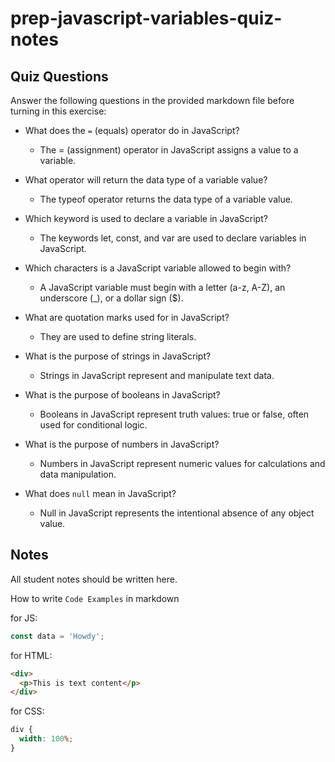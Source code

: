 # prep-javascript-variables-quiz-notes

## Quiz Questions

Answer the following questions in the provided markdown file before turning in this exercise:

- What does the `=` (equals) operator do in JavaScript?

  - The = (assignment) operator in JavaScript assigns a value to a variable.

- What operator will return the data type of a variable value?

  - The typeof operator returns the data type of a variable value.

- Which keyword is used to declare a variable in JavaScript?

  - The keywords let, const, and var are used to declare variables in JavaScript.

- Which characters is a JavaScript variable allowed to begin with?

  - A JavaScript variable must begin with a letter (a-z, A-Z), an underscore (\_),
    or a dollar sign ($).

- What are quotation marks used for in JavaScript?

  - They are used to define string literals.

- What is the purpose of strings in JavaScript?

  - Strings in JavaScript represent and manipulate text data.

- What is the purpose of booleans in JavaScript?

  - Booleans in JavaScript represent truth values: true or false, often used for conditional logic.

- What is the purpose of numbers in JavaScript?

  - Numbers in JavaScript represent numeric values for calculations and data manipulation.

- What does `null` mean in JavaScript?
  - Null in JavaScript represents the intentional absence of any object value.

## Notes

All student notes should be written here.

How to write `Code Examples` in markdown

for JS:

```javascript
const data = 'Howdy';
```

for HTML:

```html
<div>
  <p>This is text content</p>
</div>
```

for CSS:

```css
div {
  width: 100%;
}
```
